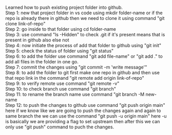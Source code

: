 Learned how to push existing project folder into github.<br>
Step 1: new that project folder in vs code using mkdir folder-name or if the repo is already there in github then we need to clone it using command "git clone link-of-repo"<br>
Step 2: go inside to that folder using cd folder-name<br>
Step 3: use command "ls -Hidden" to check .git if it's present means that is present in github also else not<br>
Step 4: now initiate the process of add that folder to github using "git init"<br>
Step 5: check the status of folder using "git status"<br>
Step 6: to add the folder use command "git add file-name" or "git add ." to add all files in the folder in one go.<br>
Step 7: commit the changes using "git commit -m 'write message'"<br>
Step 8: to add the folder to git first make one repo in github and then use that repo link in the command "git remote add origin link-of-repo"<br>
Step 9: to verify remote use command "git remote -v"<br>
Step 10: to check branch use command "git branch"<br>
Step 11: to rename the branch name use command "git branch -M new-name<br>
Step 12: to push the changes to github use command "git push origin main" here if we know like we are going to push the changes again and again to same branch the we can use the command "git push -u origin main" here -u is basically we are providing a flag to set upstream then after this we can only use "git push" command to puch the changes.<br>
